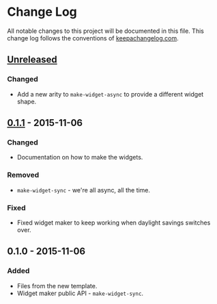 # Change Log
All notable changes to this project will be documented in this file. This change log follows the conventions of [keepachangelog.com](http://keepachangelog.com/).

## [Unreleased][unreleased]
### Changed
- Add a new arity to `make-widget-async` to provide a different widget shape.

## [0.1.1] - 2015-11-06
### Changed
- Documentation on how to make the widgets.

### Removed
- `make-widget-sync` - we're all async, all the time.

### Fixed
- Fixed widget maker to keep working when daylight savings switches over.

## 0.1.0 - 2015-11-06
### Added
- Files from the new template.
- Widget maker public API - `make-widget-sync`.

[unreleased]: https://github.com/your-name/lights/compare/0.1.1...HEAD
[0.1.1]: https://github.com/your-name/lights/compare/0.1.0...0.1.1
